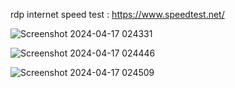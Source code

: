 rdp internet speed test : https://www.speedtest.net/

![Screenshot 2024-04-17 024331](https://github.com/deemalvidarshana/rdp/assets/155978063/e0a5c800-d783-4eb0-8d8a-031e578bf439)

![Screenshot 2024-04-17 024446](https://github.com/deemalvidarshana/rdp/assets/155978063/9eba8ab0-29e1-4bd6-ae36-2ca41f2e8502)

![Screenshot 2024-04-17 024509](https://github.com/deemalvidarshana/rdp/assets/155978063/c9b44e21-50de-4f97-9dfd-3acca7f36817)
